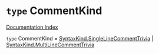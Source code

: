 # `type` CommentKind

[Documentation Index](../README.md)

`type` CommentKind = [SyntaxKind.SingleLineCommentTrivia](../enum.SyntaxKind/README.md#singlelinecommenttrivia--2) | [SyntaxKind.MultiLineCommentTrivia](../enum.SyntaxKind/README.md#multilinecommenttrivia--3)
